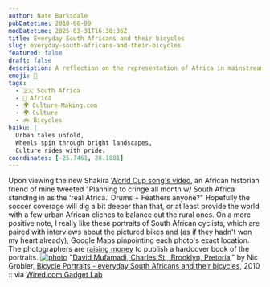 ```yaml
---
author: Nate Barksdale
pubDatetime: 2010-06-09
modDatetime: 2025-03-31T16:30:36Z
title: Everyday South Africans and their bicycles
slug: everyday-south-africans-and-their-bicycles
featured: false
draft: false
description: A reflection on the representation of Africa in mainstream media, contrasted with a celebration of South African cyclists and their stories.
emoji: 🚴
tags:
  - 🇿🇦 South Africa
  - 🦁 Africa
  - 🌍 Culture-Making.com
  - 🌍 Culture
  - 🚲 Bicycles
haiku: |
  Urban tales unfold,  
  Wheels spin through bright landscapes,  
  Culture rides with pride.
coordinates: [-25.7461, 28.1881]
---
```


Upon viewing the new Shakira [World Cup song's video](http://web.archive.org/web/20100611071119/http://worldcup.vevo.com:80/?v=wakawaka), an African historian friend of mine tweeted "Planning to cringe all month w/ South Africa standing in as the 'real Africa.' Drums + Feathers anyone?" Hopefully the soccer coverage will dig a bit deeper than that, or at least provide the world with a few urban African cliches to balance out the rural ones. On a more positive note, I really like these portraits of South African cyclists, which are paired with interviews about the pictured bikes and (as if they hadn't won my heart already), Google Maps pinpointing each photo's exact location. The photographers are [raising money](https://www.google.com/search?q=%22raising%20money%22%20kickstarter.com) to publish a hardcover book of the portraits. [![photo](http://culture-making.com/media/david_mufamadi_1652.jpg)](http://www.dayonepublications.com/Bicycle_Portraits/Index.html)
"[David Mufamadi, Charles St., Brooklyn, Pretoria](https://www.google.com/search?q=%22David%20Mufamadi%2C%20Charles%20St.%2C%20Brooklyn%2C%20Pretoria%22%20dayonepublications.com)," by Nic Grobler, [Bicycle Portraits - everyday South Africans and their bicycles](https://www.google.com/search?q=%22Bicycle%20Portraits%20-%20everyday%20South%20Africans%20and%20their%20bicycles%22%20dayonepublications.com), 2010 :: via [Wired.com Gadget Lab](http://web.archive.org/web/20110913145131/http://www.wired.com:80/gadgetlab/2010/06/bike-portraits-a-fascinating-gallery-of-south-african-cyclists/)
